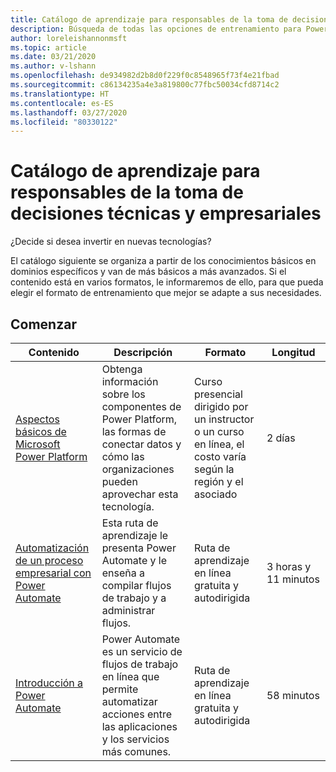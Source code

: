 ```yaml
---
title: Catálogo de aprendizaje para responsables de la toma de decisiones técnicas y empresariales
description: Búsqueda de todas las opciones de entrenamiento para Power Automation
author: loreleishannonmsft
ms.topic: article
ms.date: 03/21/2020
ms.author: v-lshann
ms.openlocfilehash: de934982d2b8d0f229f0c8548965f73f4e21fbad
ms.sourcegitcommit: c86134235a4e3a819800c77fbc50034cfd8714c2
ms.translationtype: HT
ms.contentlocale: es-ES
ms.lasthandoff: 03/27/2020
ms.locfileid: "80330122"
---
```

# <a name="business-and-technical-decision-makers-learning-catalog"></a>Catálogo de aprendizaje para responsables de la toma de decisiones técnicas y empresariales

¿Decide si desea invertir en nuevas tecnologías? 

El catálogo siguiente se organiza a partir de los conocimientos básicos en dominios específicos y van de más básicos a más avanzados. Si el contenido está en varios formatos, le informaremos de ello, para que pueda elegir el formato de entrenamiento que mejor se adapte a sus necesidades. 

## <a name="get-started"></a>Comenzar<a name="get-started"></a>
|Contenido  |Descripción | Formato  | Longitud   |
|-----------------------------------------------------------------------------------------------------------------------------|------------------------------------------------------------------------------------------------------------------------|--------------------------------------------------------------------------------|--------------------|
| [Aspectos básicos de Microsoft Power Platform](https://docs.microsoft.com/learn/certifications/courses/pl-900t00)                  | Obtenga información sobre los componentes de Power Platform, las formas de conectar datos y cómo las organizaciones pueden aprovechar esta tecnología. | Curso presencial dirigido por un instructor o un curso en línea, el costo varía según la región y el asociado | 2 días             |
| [Automatización de un proceso empresarial con Power Automate](https://docs.microsoft.com/learn/paths/automate-process-power-automate/) | Esta ruta de aprendizaje le presenta Power Automate y le enseña a compilar flujos de trabajo y a administrar flujos.  | Ruta de aprendizaje en línea gratuita y autodirigida                                          | 3 horas y 11 minutos |
| [Introducción a Power Automate](https://docs.microsoft.com/learn/modules/get-started-flows/)                              | Power Automate es un servicio de flujos de trabajo en línea que permite automatizar acciones entre las aplicaciones y los servicios más comunes.          | Ruta de aprendizaje en línea gratuita y autodirigida                                          | 58 minutos         |